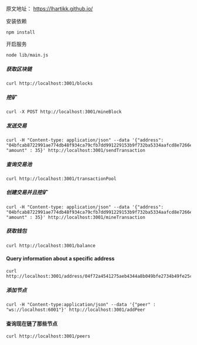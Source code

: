 
原文地址： https://lhartikk.github.io/

安装依赖
```
npm install
```

开启服务
```
node lib/main.js
```

##### 获取区块链
```
curl http://localhost:3001/blocks
```

##### 挖矿
```
curl -X POST http://localhost:3001/mineBlock
``` 

##### 发送交易
```
curl -H "Content-type: application/json" --data '{"address": "04bfcab8722991ae774db48f934ca79cfb7dd991229153b9f732ba5334aafcd8e7266e47076996b55a14bf9913ee3145ce0cfc1372ada8ada74bd287450313534b", "amount" : 35}' http://localhost:3001/sendTransaction
```

##### 查询交易池
```
curl http://localhost:3001/transactionPool
```

##### 创建交易并且挖矿
```
curl -H "Content-type: application/json" --data '{"address": "04bfcab8722991ae774db48f934ca79cfb7dd991229153b9f732ba5334aafcd8e7266e47076996b55a14bf9913ee3145ce0cfc1372ada8ada74bd287450313534b", "amount" : 35}' http://localhost:3001/mineTransaction
```

##### 获取钱包
```
curl http://localhost:3001/balance
```

#### Query information about a specific address
```
curl http://localhost:3001/address/04f72a4541275aeb4344a8b049bfe2734b49fe25c08d56918f033507b96a61f9e3c330c4fcd46d0854a712dc878b9c280abe90c788c47497e06df78b25bf60ae64
```

##### 添加节点
```
curl -H "Content-type:application/json" --data '{"peer" : "ws://localhost:6001"}' http://localhost:3001/addPeer
```
#### 查询现在链了那些节点
```
curl http://localhost:3001/peers
```